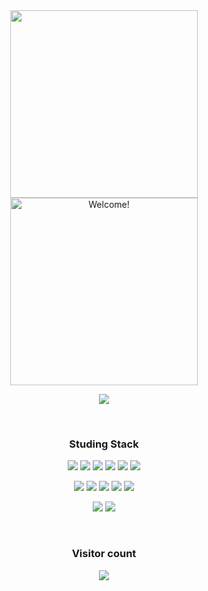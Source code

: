 <div align=center>
   
 <img src="https://github.com/Taxzero/terminal.gif" width="300">
 <img src="https://github.com/Taxzero/terminal.gif" alt="Welcome!" width="300"/>
   
<a href="https://tax-zero.tistory.com/" target="_blank"><img src="https://img.shields.io/badge/click here-000000?style=flat-square&logo=link&logoColor=white"/></a>   
   
   
</br>
  <h3 align="center"><b>Studing Stack</b></h3>

<img src="https://img.shields.io/badge/Python-black?style=flat-square&logo=Python&logoColor=success"/></a>
<img src="https://img.shields.io/badge/R-276DC3?style=flat-square&logo=R&logoColor=success"/></a>
<img src="https://img.shields.io/badge/html-E34F26?style=flat-square&logo=html5&logoColor=success"/></a>
<img src="https://img.shields.io/badge/css-1572B6?style=flat-square&logo=css3&logoColor=success"></a>
<img src="https://img.shields.io/badge/JavaScript-F7DF1E?style=flat-square&logo=JavaScript&logoColor=success"/></a>
<img src="https://img.shields.io/badge/Node.js-339933?style=flat-square&logo=Node.js&logoColor=success"/></a>

<img src="https://img.shields.io/badge/React-20232A?style=flat-square&logo=react&logoColor=success"/></a>
<img src="https://img.shields.io/badge/Electron-2B2E3A?style=flat-square&logo=electron&logoColor=success"/></a>
<img src="https://img.shields.io/badge/Dart-0175C2?style=flat-square&logo=dart&logoColor=success"/></a>
<img src="https://img.shields.io/badge/Flutter-02569B?style=flat-square&logo=flutter&logoColor=success"/></a>
<img src ="https://img.shields.io/badge/-C%23-000000?style=flat-square&logo=Csharp&&logoColor=success"/></a>

<img src="https://img.shields.io/badge/Adobe Photoshop-31A8FF?style=flat-square&logo=AdobePhotoshop&logoColor=success"/></a>
<img src="https://img.shields.io/badge/Adobe Illustrator-FF9A00?style=flat-square&logo=Adobe Illustrator&logoColor=success"/>


</br>

### Visitor count
<img src="https://profile-counter.glitch.me/Taxzero/count.svg" />
</div>

</br>
